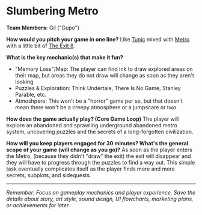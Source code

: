 # Slumbering Metro

**Team Members:** Gil ("Gupo")

**How would you pitch your game in one line?**
Like [Tunic](https://store.steampowered.com/app/553420/TUNIC/) mixed with [Metro](https://store.steampowered.com/app/286690/Metro_2033_Redux/) with a little bit of [The Exit 8](https://store.steampowered.com/app/2653790/The_Exit_8/).

**What is the key mechanic(s) that make it fun?**
- "Memory Loss"/Map: The player can find ink to draw explored areas on their map, but areas they do not draw will change as soon as they aren't looking
- Puzzles & Exploration: Think Undertale, There Is No Game, Stanley Parable, etc.
- Atmoshpere: This won't be a "horror" game per se, but that doesn't mean there won't be a creepy atmosphere or a jumpscare or two.

**How does the game actually play? (Core Game Loop)**
The player will explore an abandoned and sprawling underground abandoned metro system, uncovering puzzles and the secrets of a long-forgotten civilization.

**How will you keep players engaged for 30 minutes? What's the general scope of your game (will change as you go)?**
As soon as the player enters the Metro, (because they didn't "draw" the exit) the exit will disappear and they will have to progress through the puzzles to find a way out. This simple task eventually complicates itself as the player finds more and more secrets, subplots, and sidequests.

---
*Remember: Focus on gameplay mechanics and player experience. Save the details about story, art style, sound design, UI flowcharts, marketing plans, or achievements for later.*
